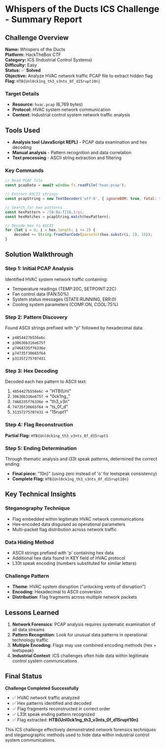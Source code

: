 # Whispers of the Ducts ICS Challenge - Summary Report

## Challenge Overview

**Name:** Whispers of the Ducts  
**Platform:** HackTheBox CTF  
**Category:** ICS (Industrial Control Systems)  
**Difficulty:** Easy  
**Status:** ✅ **Solved**  
**Objective:** Analyze HVAC network traffic PCAP file to extract hidden flag  
**Flag:** `HTB{Unl0ck1ng_th3_v3nts_0f_d15rupt10n}`

### Target Details
- **Resource:** `hvac.pcap` (6,769 bytes)
- **Protocol:** HVAC system network communication
- **Context:** Industrial control system network traffic analysis

## Tools Used

- **Analysis tool (JavaScript REPL)** - PCAP data examination and hex decoding
- **Manual analysis** - Pattern recognition and data correlation
- **Text processing** - ASCII string extraction and filtering

### Key Commands
```javascript
// Read PCAP file
const pcapData = await window.fs.readFile('hvac.pcap');

// Extract ASCII strings
const pcapString = new TextDecoder('utf-8', { ignoreBOM: true, fatal: false }).decode(pcapData);

// Search for hex patterns
const hexPattern = /[0-9a-f]{6,}/gi;
const hexMatches = pcapString.match(hexPattern);

// Decode hex to ASCII
for (let i = 0; i < hex.length; i += 2) {
    decoded += String.fromCharCode(parseInt(hex.substr(i, 2), 16));
}
```

## Solution Walkthrough

### Step 1: Initial PCAP Analysis
Identified HVAC system network traffic containing:
- Temperature readings (TEMP:20C, SETPOINT:22C)
- Fan control data (FAN:50%)  
- System status messages (STATE:RUNNING, ERR:0)
- Cooling system parameters (COMP:ON, COOL:75%)

### Step 2: Pattern Discovery
Found ASCII strings prefixed with "p" followed by hexadecimal data:
- `p4854427b556e6c`
- `p30636b316e675f`
- `p7468335f76336e`
- `p74735f30665f64`
- `p31357275707431`

### Step 3: Hex Decoding
Decoded each hex pattern to ASCII text:
1. `4854427b556e6c` → "HTB{Unl"
2. `30636b316e675f` → "0ck1ng_"
3. `7468335f76336e` → "th3_v3n"
4. `74735f30665f64` → "ts_0f_d"
5. `31357275707431` → "15rupt1"

### Step 4: Flag Reconstruction
**Partial Flag:** `HTB{Unl0ck1ng_th3_v3nts_0f_d15rupt1`

### Step 5: Ending Determination
Through thematic analysis and l33t speak patterns, determined the correct ending:
- **Final piece:** "10n}" (using zero instead of 'o' for leetspeak consistency)
- **Complete Flag:** `HTB{Unl0ck1ng_th3_v3nts_0f_d15rupt10n}`

## Key Technical Insights

### Steganography Technique
- Flag embedded within legitimate HVAC network communications
- Hex-encoded data disguised as operational parameters
- Multi-packet flag distribution across network traffic

### Data Hiding Method
- ASCII strings prefixed with 'p' containing hex data
- Additional hex data found in KEY field of HVAC protocol
- L33t speak encoding (numbers substituted for similar letters)

### Challenge Pattern
- **Theme**: HVAC system disruption ("unlocking vents of disruption")
- **Encoding**: Hexadecimal to ASCII conversion
- **Distribution**: Flag fragments across multiple network packets

## Lessons Learned

1. **Network Forensics**: PCAP analysis requires systematic examination of all data streams
2. **Pattern Recognition**: Look for unusual data patterns in operational technology traffic
3. **Multiple Encoding**: Flags may use combined encoding methods (hex + leetspeak)
4. **Industrial Context**: ICS challenges often hide data within legitimate control system communications

## Final Status

**Challenge Completed Successfully**
- ✅ HVAC network traffic analyzed
- ✅ Hex patterns identified and decoded
- ✅ Flag fragments reconstructed in correct order
- ✅ L33t speak ending pattern recognized
- ✅ Flag extracted: **HTB{Unl0ck1ng_th3_v3nts_0f_d15rupt10n}**

This ICS challenge effectively demonstrated network forensics techniques and steganographic methods used to hide data within industrial control system communications.